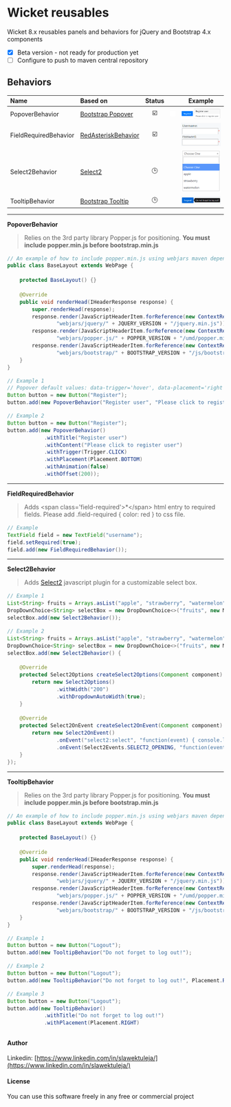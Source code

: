 # Wicket reusables

Wicket 8.x reusables panels and behaviors for jQuery and Bootstrap 4.x components

- [x] Beta version - not ready for production yet
- [ ] Configure to push to maven central repository

## Behaviors

|Name|Based on|Status| |Example|  
|:---|:---|:---:|:---:|:---:|  
|PopoverBehavior|[Bootstrap Popover](https://getbootstrap.com/docs/4.0/components/popovers/)|:ballot_box_with_check:|![p](screenshots/padding.png)|![popover_image](screenshots/popover_0.png)| 
|FieldRequiredBehavior|[RedAsteriskBehavior](https://ci.apache.org/projects/wicket/guide/8.x/single.html#_enriching_components_with_behaviors)|:ballot_box_with_check:| |![field_required_image](screenshots/field_required_0.png)|
|Select2Behavior|[Select2](https://select2.org/)|:clock3:| |![select2_image](screenshots/select2_0.png)|
|TooltipBehavior|[Bootstrap Tooltip](https://getbootstrap.com/docs/4.0/components/tooltips/)|:clock3:| |![tooltip_image](screenshots/tooltip_0.png)|

---

__PopoverBehavior__

> Relies on the 3rd party library Popper.js for positioning. __You must include popper.min.js before bootstrap.min.js__

```java
// An example of how to include popper.min.js using webjars maven dependency
public class BaseLayout extends WebPage {

    protected BaseLayout() {}

    @Override
    public void renderHead(IHeaderResponse response) {
        super.renderHead(response);
        response.render(JavaScriptHeaderItem.forReference(new ContextRelativeResourceReference(
                "webjars/jquery/" + JQUERY_VERSION + "/jquery.min.js")));
        response.render(JavaScriptHeaderItem.forReference(new ContextRelativeResourceReference(
                "webjars/popper.js/" + POPPER_VERSION + "/umd/popper.min.js")));
        response.render(JavaScriptHeaderItem.forReference(new ContextRelativeResourceReference(
                "webjars/bootstrap/" + BOOTSTRAP_VERSION + "/js/bootstrap.min.js")));
    }
}
```    

```java
// Example 1
// Popover default values: data-trigger='hover', data-placement='right'
Button button = new Button("Register");
button.add(new PopoverBehavior("Register user", "Please click to register user");
```
```java
// Example 2
Button button = new Button("Register");
button.add(new PopoverBehavior()
            .withTitle("Register user")
            .withContent("Please click to register user")
            .withTrigger(Trigger.CLICK)
            .withPlacement(Placement.BOTTOM)
            .withAnimation(false)
            .withOffset(200));
```

---

__FieldRequiredBehavior__

> Adds &lt;span class='field-required'&gt;*&lt;/span&gt; html entry to required fields. Please add .field-required { color: red }
> to css file. 
    
```java
// Example
TextField field = new TextField("username");
field.setRequired(true);
field.add(new FieldRequiredBehavior());
```

---

__Select2Behavior__

> Adds [Select2](https://select2.org/) javascript plugin for a customizable select box.

```java
// Example 1
List<String> fruits = Arrays.asList("apple", "strawberry", "watermelon");
DropDownChoice<String> selectBox = new DropDownChoice<>("fruits", new Model<>(), fruits);
selectBox.add(new Select2Behavior());
```

```java
// Example 2
List<String> fruits = Arrays.asList("apple", "strawberry", "watermelon");
DropDownChoice<String> selectBox = new DropDownChoice<>("fruits", new Model<>(), fruits);
selectBox.add(new Select2Behavior() {

    @Override
    protected Select2Options createSelect2Options(Component component) {
        return new Select2Options()         
                .withWidth("200")
                .withDropdownAutoWidth(true);
    }

    @Override
    protected Select2OnEvent createSelect2OnEvent(Component component) {
        return new Select2OnEvent()
                .onEvent("select2:select", "function(event) { console.log(event); }")
                .onEvent(Select2Events.SELECT2_OPENING, "function(event) { console.log(event); }");
    }
});
```

---

__TooltipBehavior__

> Relies on the 3rd party library Popper.js for positioning. __You must include popper.min.js before bootstrap.min.js__

```java
// An example of how to include popper.min.js using webjars maven dependency
public class BaseLayout extends WebPage {

    protected BaseLayout() {}

    @Override
    public void renderHead(IHeaderResponse response) {
        super.renderHead(response);
        response.render(JavaScriptHeaderItem.forReference(new ContextRelativeResourceReference(
                "webjars/jquery/" + JQUERY_VERSION + "/jquery.min.js")));
        response.render(JavaScriptHeaderItem.forReference(new ContextRelativeResourceReference(
                "webjars/popper.js/" + POPPER_VERSION + "/umd/popper.min.js")));
        response.render(JavaScriptHeaderItem.forReference(new ContextRelativeResourceReference(
                "webjars/bootstrap/" + BOOTSTRAP_VERSION + "/js/bootstrap.min.js")));
    }
}
``` 
    
```java
// Example 1
Button button = new Button("Logout");
button.add(new TooltipBehavior("Do not forget to log out!");
```

```java
// Example 2
Button button = new Button("Logout");
button.add(new TooltipBehavior("Do not forget to log out!", Placement.RIGHT);
```

```java
// Example 3
Button button = new Button("Logout");
button.add(new TooltipBehavior()
            .withTitle("Do not forget to log out!")
            .withPlacement(Placement.RIGHT)
```


## 
#### Author

Linkedin: [https://www.linkedin.com/in/slawektuleja/](https://www.linkedin.com/in/slawektuleja/)

#### License

You can use this software freely in any free or commercial project
